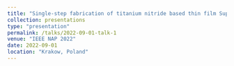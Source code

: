 ```yaml
---
title: "Single-step fabrication of titanium nitride based thin film Supercapacitors"
collection: presentations
type: "presentation"
permalink: /talks/2022-09-01-talk-1
venue: "IEEE NAP 2022"
date: 2022-09-01
location: "Krakow, Poland"
---
```

